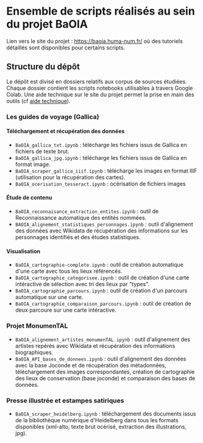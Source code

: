 # Ensemble de scripts réalisés au sein du projet BaOIA

Lien vers le site du projet : https://baoia.huma-num.fr/ où des tutoriels détaillés sont disponibles pour certains scripts.


## Structure du dépôt

Le dépôt est divisé en dossiers relatifs aux corpus de sources étudiées. Chaque dossier contient les scripts notebooks utilisables à travers Google Colab. Une aide technique sur le site du projet permet la prise en main des outils (cf [aide technique](https://baoia.huma-num.fr/aide-technique/)).

### Les guides de voyage (Gallica)
#### Téléchargement et récupération des données
- ```BaOIA_gallica_txt.ipynb``` : télécharge les fichiers issus de Gallica en fichiers de texte brut.
- ```BaOIA_gallica_jpg.ipynb``` : télécharge les fichiers issus de Gallica en format image.
- ```BaOIA_scraper_gallica_iiif.ipynb``` : télécharge les images en format IIIF (utilisation pour la récupération des cartes).
- ```BaOIA_ocerisation_tesseract.ipynb``` : océrisation de fichiers images

#### Étude de contenu
- ```BaOIA_reconnaisance_extraction_entites.ipynb``` : outil de Reconnaissance automatique des entités nommées. 
- ```BAOIA_alignement_statistiques_personnages.ipynb``` : outil d'alignement des données avec Wikidata de récupération des informations sur les personnages identifiés et des études statistiques.

#### Visualisation
- ```BaOIA_cartographie-complete.ipynb``` : outil de création automatique d'une carte avec tous les lieux référencés.
- ```BaOIA_cartographie_categorisee.ipynb``` : outil de création d'une carte intéractive de sélection avec tri des lieux par "types".
- ```BaOIA_cartographie_parcours.ipynb``` : outil de création d'un parcours automatique sur une carte.
- ```BaOIA_cartographie_comparaison_parcours.ipynb``` : outil de création de deux parcoure sur une carte intéractive.

### Projet MonumenTAL
- ```BaOIA_alignement_artistes_monumenTAL.ipynb``` : outil d'alignement des artistes repérés avec Wikidata et récupération des informations biographiques.
- ```BaOIA_API_bases_de_donnees.ipynb``` : outil d'alignement des données avec la base Joconde et de récupération des métadonnées, téléchargement des images correspondantes, création de cartographie des lieux de conservation (base joconde) et comparaison des bases de données.

### Presse illustrée et estampes satiriques
- ```BaOIA_scraper_heidelberg.ipynb``` : téléchargement des documents issus de la bibliothèque numérique d'Heidelberg dans tous les formats disponibles (xml-alto, texte brut océrisé, extraction des illustrations, jpg).
